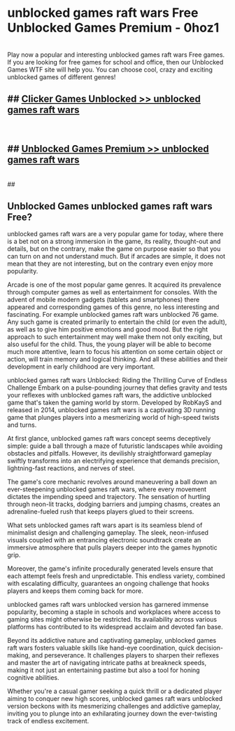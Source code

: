 # unblocked games raft wars Free Unblocked Games Premium - 0hoz1 <br>
<br>
Play now a popular and interesting unblocked games raft wars Free games. If you are looking for free games for school and office, then our Unblocked Games WTF site will help you. You can choose cool, crazy and exciting unblocked games of different genres!


## ##  [Clicker Games Unblocked >> unblocked games raft wars](http://freeplayer.one?title=unblocked_games_raft_wars&ref=M1)
  <br>

##  ## [Unblocked Games Premium >> unblocked games raft wars](http://freeplayer.one?title=unblocked_games_raft_wars&ref=M1)
  <br>
  ##



## Unblocked Games unblocked games raft wars Free?

unblocked games raft wars are a very popular game for today, where there is a bet not on a strong immersion in the game, its reality, thought-out and details, but on the contrary, make the game on purpose easier so that you can turn on and not understand much. But if arcades are simple, it does not mean that they are not interesting, but on the contrary even enjoy more popularity.

Arcade is one of the most popular game genres. It acquired its prevalence through computer games as well as entertainment for consoles. With the advent of mobile modern gadgets (tablets and smartphones) there appeared and corresponding games of this genre, no less interesting and fascinating. For example unblocked games raft wars unblocked 76 game. Any such game is created primarily to entertain the child (or even the adult), as well as to give him positive emotions and good mood. But the right approach to such entertainment may well make them not only exciting, but also useful for the child. Thus, the young player will be able to become much more attentive, learn to focus his attention on some certain object or action, will train memory and logical thinking. And all these abilities and their development in early childhood are very important.

unblocked games raft wars Unblocked: Riding the Thrilling Curve of Endless Challenge
Embark on a pulse-pounding journey that defies gravity and tests your reflexes with unblocked games raft wars, the addictive unblocked game that's taken the gaming world by storm. Developed by RobKayS and released in 2014, unblocked games raft wars is a captivating 3D running game that plunges players into a mesmerizing world of high-speed twists and turns.

At first glance, unblocked games raft wars concept seems deceptively simple: guide a ball through a maze of futuristic landscapes while avoiding obstacles and pitfalls. However, its devilishly straightforward gameplay swiftly transforms into an electrifying experience that demands precision, lightning-fast reactions, and nerves of steel.

The game's core mechanic revolves around maneuvering a ball down an ever-steepening unblocked games raft wars, where every movement dictates the impending speed and trajectory. The sensation of hurtling through neon-lit tracks, dodging barriers and jumping chasms, creates an adrenaline-fueled rush that keeps players glued to their screens.

What sets unblocked games raft wars apart is its seamless blend of minimalist design and challenging gameplay. The sleek, neon-infused visuals coupled with an entrancing electronic soundtrack create an immersive atmosphere that pulls players deeper into the games hypnotic grip.

Moreover, the game's infinite procedurally generated levels ensure that each attempt feels fresh and unpredictable. This endless variety, combined with escalating difficulty, guarantees an ongoing challenge that hooks players and keeps them coming back for more.

unblocked games raft wars unblocked version has garnered immense popularity, becoming a staple in schools and workplaces where access to gaming sites might otherwise be restricted. Its availability across various platforms has contributed to its widespread acclaim and devoted fan base.

Beyond its addictive nature and captivating gameplay, unblocked games raft wars fosters valuable skills like hand-eye coordination, quick decision-making, and perseverance. It challenges players to sharpen their reflexes and master the art of navigating intricate paths at breakneck speeds, making it not just an entertaining pastime but also a tool for honing cognitive abilities.

Whether you're a casual gamer seeking a quick thrill or a dedicated player aiming to conquer new high scores, unblocked games raft wars unblocked version beckons with its mesmerizing challenges and addictive gameplay, inviting you to plunge into an exhilarating journey down the ever-twisting track of endless excitement.